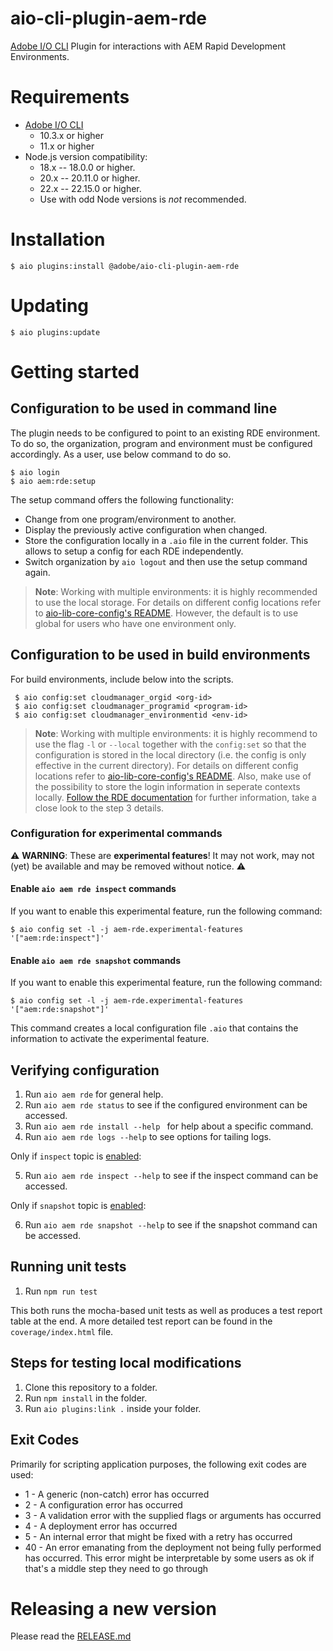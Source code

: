 # aio-cli-plugin-aem-rde

[Adobe I/O CLI](https://github.com/adobe/aio-cli) Plugin for interactions with
AEM Rapid Development Environments.

# Requirements

- [Adobe I/O CLI](https://github.com/adobe/aio-cli)
  - 10.3.x or higher
  - 11.x or higher
- Node.js version compatibility:
  - 18.x -- 18.0.0 or higher.
  - 20.x -- 20.11.0 or higher.
  - 22.x -- 22.15.0 or higher.
  - Use with odd Node versions is _not_ recommended.

# Installation

```
$ aio plugins:install @adobe/aio-cli-plugin-aem-rde
```

# Updating

```
$ aio plugins:update
```

# Getting started

## Configuration to be used in command line

The plugin needs to be configured to point to an existing RDE environment. To do so, the organization, program and environment must be configured accordingly.
As a user, use below command to do so.

```
$ aio login
$ aio aem:rde:setup
```

The setup command offers the following functionality:

- Change from one program/environment to another.
- Display the previously active configuration when changed.
- Store the configuration locally in a `.aio` file in the current folder. This allows to setup a config for each RDE independently.
- Switch organization by `aio logout` and then use the setup command again.

> **Note**:
> Working with multiple environments: it is highly recommended to use the local storage. For details on different config locations refer to [aio-lib-core-config's README](https://github.com/adobe/aio-lib-core-config#persistent-file-locations). However, the default is to use global for users who have one environment only.

## Configuration to be used in build environments

For build environments, include below into the scripts.

```
 $ aio config:set cloudmanager_orgid <org-id>
 $ aio config:set cloudmanager_programid <program-id>
 $ aio config:set cloudmanager_environmentid <env-id>
```

> **Note**:
> Working with multiple environments: it is highly recommend to use the flag `-l` or `--local` together with the `config:set` so that the configuration is stored in the local directory (i.e. the config is only effective in the current directory). For details on different config locations refer to [aio-lib-core-config's README](https://github.com/adobe/aio-lib-core-config#persistent-file-locations). Also, make use of the possibility to store the login information in seperate contexts locally. [Follow the RDE documentation](https://experienceleague.adobe.com/en/docs/experience-manager-cloud-service/content/implementing/developing/rapid-development-environments#installing-the-rde-command-line-tools) for further information, take a close look to the step 3 details.

### Configuration for experimental commands

⚠️ **WARNING**: These are **experimental features**! It may not work, may not (yet) be available and may be removed without notice. ⚠️

#### Enable `aio aem rde inspect` commands

If you want to enable this experimental feature, run the following command:

```
$ aio config set -l -j aem-rde.experimental-features '["aem:rde:inspect"]'
```

#### Enable `aio aem rde snapshot` commands

If you want to enable this experimental feature, run the following command:

```
$ aio config set -l -j aem-rde.experimental-features '["aem:rde:snapshot"]'
```

This command creates a local configuration file `.aio` that contains the information to activate the experimental feature.

## Verifying configuration

1. Run `aio aem rde` for general help.
2. Run `aio aem rde status` to see if the configured environment can be accessed.
3. Run `aio aem rde install --help ` for help about a specific command.
4. Run `aio aem rde logs --help` to see options for tailing logs.

Only if `inspect` topic is [enabled](#configuration-for-experimental-commands):

5. Run `aio aem rde inspect --help` to see if the inspect command can be accessed.

Only if `snapshot` topic is [enabled](#configuration-for-experimental-commands):

6. Run `aio aem rde snapshot --help` to see if the snapshot command can be accessed.

## Running unit tests

1. Run `npm run test`

This both runs the mocha-based unit tests as well as produces a test report table at the end.
A more detailed test report can be found in the `coverage/index.html` file.

## Steps for testing local modifications

1. Clone this repository to a folder.
2. Run `npm install` in the folder.
3. Run `aio plugins:link .` inside your folder.

## Exit Codes

Primarily for scripting application purposes, the following exit codes are used:

- 1 - A generic (non-catch) error has occurred
- 2 - A configuration error has occurred
- 3 - A validation error with the supplied flags or arguments has occurred
- 4 - A deployment error has occurred
- 5 - An internal error that might be fixed with a retry has occurred
- 40 - An error emanating from the deployment not being fully performed has occurred. This error might be interpretable by some users as ok if that's a middle step they need to go through

# Releasing a new version

Please read the [RELEASE.md](https://github.com/adobe/aio-cli-plugin-aem-rde/blob/main/RELEASE.md)
